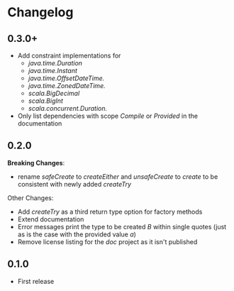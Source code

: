 # Changelog

## 0.3.0+
* Add constraint implementations for 
  * _java.time.Duration_
  * _java.time.Instant_
  * _java.time.OffsetDateTime._
  * _java.time.ZonedDateTime._
  * _scala.BigDecimal_
  * _scala.BigInt_
  * _scala.concurrent.Duration._
* Only list dependencies with scope _Compile_ or _Provided_ in the documentation

## 0.2.0
**Breaking Changes**:
* rename _safeCreate_ to _createEither_ and _unsafeCreate_ to _create_ to be consistent with newly added _createTry_

Other Changes:
* Add _createTry_ as a third return type option for factory methods
* Extend documentation
* Error messages print the type to be created _B_ within single quotes (just as is the case with the provided value _a_)
* Remove license listing for the _doc_ project as it isn't published

## 0.1.0
* First release
